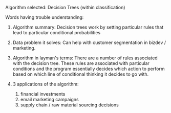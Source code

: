 Algorithm selected: Decision Trees (within classification)

Words having trouble understanding:

1. Algorithm summary: Decision trees work by setting particular rules that lead to particular conditional probabilities

2. Data problem it solves: Can help with customer segmentation in bizdev / marketing.

3. Algorithm in layman's terms: There are a number of rules associated with the decision tree. These rules are associated with particular conditions and the program essentially decides which action to perform based on which line of conditional thinking it decides to go with.

4. 3 applications of the algorithm: 
	1) financial investments
	2) email marketing campaigns
	3) supply chain / raw material sourcing decisions
